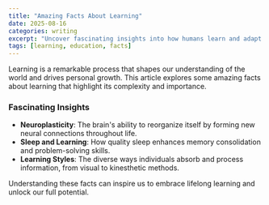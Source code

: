 ```yaml
---
title: "Amazing Facts About Learning"
date: 2025-08-16
categories: writing
excerpt: "Uncover fascinating insights into how humans learn and adapt."
tags: [learning, education, facts]
---
```


Learning is a remarkable process that shapes our understanding of the world and drives personal growth. This article explores some amazing facts about learning that highlight its complexity and importance.

### Fascinating Insights
- **Neuroplasticity**: The brain's ability to reorganize itself by forming new neural connections throughout life.
- **Sleep and Learning**: How quality sleep enhances memory consolidation and problem-solving skills.
- **Learning Styles**: The diverse ways individuals absorb and process information, from visual to kinesthetic methods.

Understanding these facts can inspire us to embrace lifelong learning and unlock our full potential.
